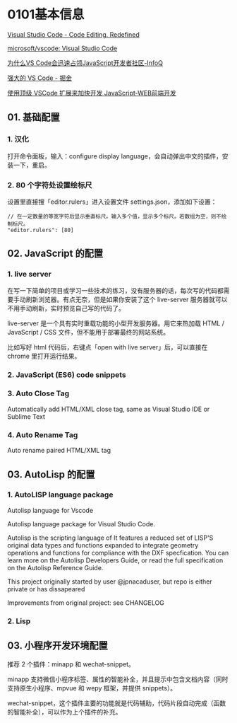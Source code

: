 # 0101基本信息

[Visual Studio Code - Code Editing. Redefined](https://code.visualstudio.com/)

[microsoft/vscode: Visual Studio Code](https://github.com/microsoft/vscode)

[为什么VS Code会迅速占领JavaScript开发者社区-InfoQ](https://www.infoq.cn/article/0dmxg9Oo1UCRGhZ2g_cy)

[强大的 VS Code - 掘金](https://juejin.im/post/5b123ace6fb9a01e6f560a4b)

[使用顶级 VSCode 扩展来加快开发 JavaScript-WEB前端开发](https://www.html.cn/archives/9507)

## 01. 基础配置

### 1. 汉化

打开命令面板，输入：configure display language，会自动弹出中文的插件，安装一下，重启。

### 2. 80 个字符处设置绘标尺

设置里直接搜「editor.rulers」进入设置文件 settings.json，添加如下设置：

```
// 在一定数量的等宽字符后显示垂直标尺。输入多个值，显示多个标尺。若数组为空，则不绘制标尺。
"editor.rulers": [80]
```

## 02. JavaScript 的配置

### 1. live server

在写一下简单的项目或学习一些技术的练习，没有服务器的话，每次写的代码都需要手动刷新浏览器。有点无奈，但是如果你安装了这个 live-server 服务器就可以不用手动刷新，实时预览自己写的代码了。

live-server 是一个具有实时重载功能的小型开发服务器。用它来热加载 HTML / JavaScript / CSS 文件，但不能用于部署最终的网站系统。

比如写好 html 代码后，右键点「open with live server」后，可以直接在 chrome 里打开运行结果。

### 2. JavaScript (ES6) code snippets


### 3. Auto Close Tag

Automatically add HTML/XML close tag, same as Visual Studio IDE or Sublime Text

### 4. Auto Rename Tag

Auto rename paired HTML/XML tag

## 03. AutoLisp 的配置

### 1. AutoLISP language package

Autolisp language for Vscode

Autolisp language package for Visual Studio Code.

Autolisp is the scripting language of It features a reduced set of LISP'S original data types and functions expanded to integrate geometry operations and functions for compliance with the DXF specfication. You can learn more on the Autolisp Developers Guide, or read the full specification on the Autolisp Reference Guide.

This project originally started by user @jpnacaduser, but repo is either private or has dissapeared

Improvements from original project: see CHANGELOG

### 2. Lisp

## 03. 小程序开发环境配置

推荐 2 个插件：minapp 和 wechat-snippet。

minapp 支持微信小程序标签、属性的智能补全，并且提示中包含文档内容（同时支持原生小程序、mpvue 和 wepy 框架，并提供 snippets）。

wechat-snippet，这个插件主要的功能就是代码辅助，代码片段自动完成（函数的智能补全），可以作为上个插件的补充。
